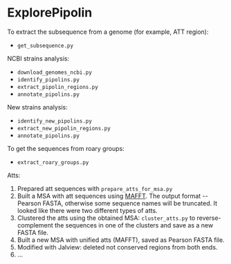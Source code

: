 # ExplorePipolin

To extract the subsequence from a genome 
(for example, ATT region):
 * `get_subsequence.py`

NCBI strains analysis:
 * `download_genomes_ncbi.py`
 * `identify_pipolins.py`
 * `extract_pipolin_regions.py`
 * `annotate_pipolins.py`
 
New strains analysis:
 * `identify_new_pipolins.py`
 * `extract_new_pipolin_regions.py`
 * `annotate_pipolins.py`

To get the sequences from roary groups:
 * `extract_roary_groups.py`
 
Atts:
 1. Prepared att sequences with `prepare_atts_for_msa.py`
 2. Built a MSA with att sequences using 
 [MAFFT](https://www.ebi.ac.uk/Tools/msa/mafft/). 
 The output format -- Pearson FASTA, otherwise some
 sequence names will be truncated.
 It looked like there were two different types of atts.
 3. Clustered the atts using the obtained MSA: `cluster_atts.py` 
 to reverse-complement the sequences in one of the clusters and 
 save as a new FASTA file.
 4. Built a new MSA with unified atts (MAFFT), 
 saved as Pearson FASTA file.
 5. Modified with Jalview: deleted not conserved regions 
 from both ends.
 6. ...
 